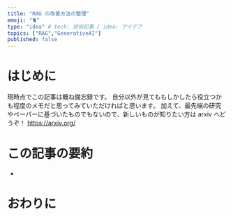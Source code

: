 ```yaml
---
title: "RAG の改善方法の整理"
emoji: "🐈"
type: "idea" # tech: 技術記事 / idea: アイデア
topics: ["RAG","GenerativeAI"]
published: false
---
```


# はじめに
現時点でこの記事は概ね備忘録です。
自分以外が見てももしかしたら役立つかも程度のメモだと思ってみていただければと思います。
加えて、最先端の研究やペーパーに基づいたものでもないので、新しいものが知りたい方は arxiv へどうぞ！
https://arxiv.org/ 

# この記事の要約
- 



# おわりに
